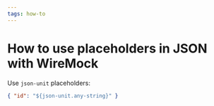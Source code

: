 ```yaml
---
tags: how-to
---
```


# How to use placeholders in JSON with WireMock
Use `json-unit` placeholders:

```json
{ "id": "${json-unit.any-string}" }
```
